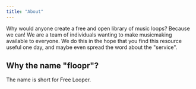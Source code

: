 ```yaml
---
title: "About"
---
```


Why would anyone create a free and open library of music loops? Because we can! We are a team of individuals wanting to make musicmaking available to everyone. We do this in the hope that you find this resource useful one day, and maybe even spread the word about the "service".

## Why the name "floopr"?
The name is short for Free Looper.

